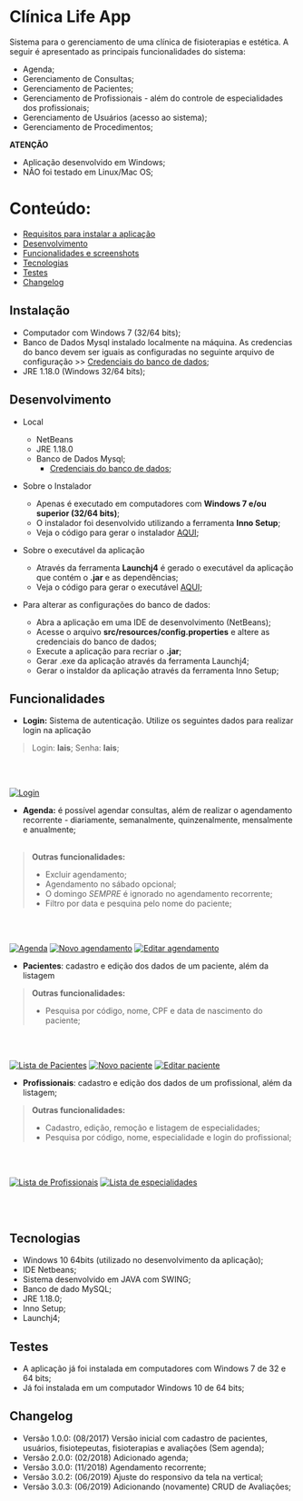 # Clínica Life App
Sistema para o gerenciamento de uma clínica de fisioterapias e estética. A seguir é apresentado as principais funcionalidades do sistema:
- Agenda;
- Gerenciamento de Consultas;
- Gerenciamento de Pacientes;
- Gerenciamento de Profissionais - além do controle de especialidades dos profissionais;
- Gerenciamento de Usuários (acesso ao sistema);
- Gerenciamento de Procedimentos;

**ATENÇÃO**
- Aplicação desenvolvido em Windows;
- NÃO foi testado em Linux/Mac OS;

# Conteúdo:

- [Requisitos para instalar a aplicação](https://github.com/laisfrigerio/ClinicaLifeApp#rinstalacao)
- [Desenvolvimento](https://github.com/laisfrigerio/ClinicaLifeApp#desenvolvimento)
- [Funcionalidades e screenshots](https://github.com/laisfrigerio/ClinicaLifeApp#funcionalidades)
- [Tecnologias](https://github.com/laisfrigerio/ClinicaLifeApp#tecnologias)
- [Testes](https://github.com/laisfrigerio/ClinicaLifeApp#testes)
- [Changelog](https://github.com/laisfrigerio/ClinicaLifeApp#Changelog)

## Instalação

- Computador com Windows 7 (32/64 bits);
- Banco de Dados Mysql instalado localmente na máquina. As credencias do banco devem ser iguais as configuradas no seguinte arquivo de configuração >> [Credenciais do banco de dados](https://github.com/laisfrigerio/ClinicaLifeApp/blob/master/src/resources/config.properties);
- JRE 1.18.0 (Windows 32/64 bits);

## Desenvolvimento

- Local
  - NetBeans
  - JRE 1.18.0
  - Banco de Dados Mysql;
    - [Credenciais do banco de dados](https://github.com/laisfrigerio/ClinicaLifeApp/blob/master/src/resources/config.properties);

- Sobre o Instalador
  - Apenas é executado em computadores com **Windows 7 e/ou superior (32/64 bits)**;
  - O instalador foi desenvolvido utilizando a ferramenta **Inno Setup**;
  - Veja o código para gerar o instalador [AQUI](https://github.com/laisfrigerio/ClinicaLifeApp/blob/master/versoes/v3/3.0.3/generate_installer.iss);
  
- Sobre o executável da aplicação
  - Através da ferramenta **Launchj4** é gerado o executável da aplicação que contém o **.jar** e as dependências;
  - Veja o código para gerar o executável [AQUI](https://github.com/laisfrigerio/ClinicaLifeApp/blob/master/versoes/v3/3.0.3/generate_exe_app.xml);
  

- Para alterar as configurações do banco de dados:
  - Abra a aplicação em uma IDE de desenvolvimento (NetBeans);
  - Acesse o arquivo **src/resources/config.properties** e altere as credenciais do banco de dados;
  - Execute a aplicação para recriar o **.jar**;
  - Gerar .exe da aplicação através da ferramenta Launchj4;
  - Gerar o instaldor da aplicação através da ferramenta Inno Setup;

## Funcionalidades

- <strong>Login:</strong> Sistema de autenticação. Utilize os seguintes dados para realizar login na aplicação

> Login: <strong>lais</strong>;
> Senha: <strong>lais</strong>;

<br/><br/>

[![Login](https://raw.githubusercontent.com/laisfrigerio/ClinicaLifeApp/master/screens/login.png)](https://raw.githubusercontent.com/laisfrigerio/ClinicaLifeApp/master/screens/login.png)

- **Agenda:** é possível agendar consultas, além de realizar o agendamento recorrente - diariamente, semanalmente, quinzenalmente, mensalmente e anualmente;
<br/><br/>

> **Outras funcionalidades:** 
  > - Excluir agendamento;
  > - Agendamento no sábado opcional; 
  > - O domingo *SEMPRE* é ignorado no agendamento recorrente;
  > - Filtro por data e pesquina pelo nome do paciente;

<br/><br/>

[![Agenda](https://raw.githubusercontent.com/laisfrigerio/ClinicaLifeApp/master/screens/agenda.png)](https://raw.githubusercontent.com/laisfrigerio/ClinicaLifeApp/master/screens/agenda.png)
[![Novo agendamento](https://raw.githubusercontent.com/laisfrigerio/ClinicaLifeApp/master/screens/agendamento_novo.png)](https://raw.githubusercontent.com/laisfrigerio/ClinicaLifeApp/master/screens/agendamento_novo.png)
[![Editar agendamento](https://github.com/laisfrigerio/ClinicaLifeApp/blob/master/screens/agendamento_editar.png)](https://github.com/laisfrigerio/ClinicaLifeApp/blob/master/screens/agendamento_editar.png)

- <strong>Pacientes</strong>: cadastro e edição dos dados de um paciente, além da listagem

> **Outras funcionalidades:** 
  > - Pesquisa por código, nome, CPF e data de nascimento do paciente;

<br/><br/>

[![Lista de Pacientes](https://raw.githubusercontent.com/laisfrigerio/ClinicaLifeApp/master/screens/pacientes.png)](https://raw.githubusercontent.com/laisfrigerio/ClinicaLifeApp/master/screens/pacientes.png)
[![Novo paciente](https://raw.githubusercontent.com/laisfrigerio/ClinicaLifeApp/master/screens/paciente_novo.png)](https://raw.githubusercontent.com/laisfrigerio/ClinicaLifeApp/master/screens/paciente_novo.png)
[![Editar paciente](https://raw.githubusercontent.com/laisfrigerio/ClinicaLifeApp/master/screens/paciente_editar.png)](https://raw.githubusercontent.com/laisfrigerio/ClinicaLifeApp/master/screens/paciente_editar.png)

- <strong>Profissionais</strong>: cadastro e edição dos dados de um profissional, além da listagem;

> **Outras funcionalidades:** 
  > - Cadastro, edição, remoção e listagem de especialidades;
  > - Pesquisa por código, nome, especialidade e login do profissional;

<br/><br/>

[![Lista de Profissionais](https://raw.githubusercontent.com/laisfrigerio/ClinicaLifeApp/master/screens/profissionais.png)](https://raw.githubusercontent.com/laisfrigerio/ClinicaLifeApp/master/screens/profissionais.png)
[![Lista de especialidades](https://raw.githubusercontent.com/laisfrigerio/ClinicaLifeApp/master/screens/especialidades.png)](https://raw.githubusercontent.com/laisfrigerio/ClinicaLifeApp/master/screens/especialidades.png)

<br/><br/>

## Tecnologias

- Windows 10 64bits (utilizado no desenvolvimento da aplicação);
- IDE Netbeans;
- Sistema desenvolvido em JAVA com SWING;
- Banco de dado MySQL;
- JRE 1.18.0;
- Inno Setup;
- Launchj4;

## Testes

- A aplicação já foi instalada em computadores com Windows 7 de 32 e 64 bits;
- Já foi instalada em um computador Windows 10 de 64 bits;

## Changelog

- Versão 1.0.0: (08/2017) Versão inicial com cadastro de pacientes, usuários, fisiotepeutas, fisioterapias e avaliações (Sem agenda);
- Versão 2.0.0: (02/2018) Adicionado agenda;
- Versão 3.0.0: (11/2018) Agendamento recorrente;
- Versão 3.0.2: (06/2019) Ajuste do responsivo da tela na vertical;
- Versão 3.0.3: (06/2019) Adicionando (novamente) CRUD de Avaliações;
